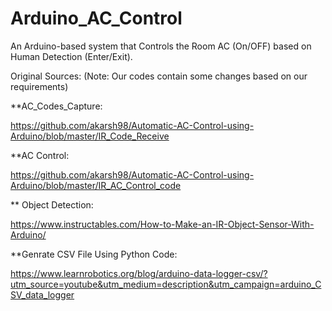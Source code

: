 # Arduino_AC_Control
An Arduino-based system that Controls the Room AC (On/OFF) based on Human Detection (Enter/Exit).<br />



Original Sources: (Note: Our codes contain some changes based on our requirements)<br />

**AC_Codes_Capture: <br />

https://github.com/akarsh98/Automatic-AC-Control-using-Arduino/blob/master/IR_Code_Receive <br />

**AC Control: <br />

https://github.com/akarsh98/Automatic-AC-Control-using-Arduino/blob/master/IR_AC_Control_code <br />

** Object Detection:<br />

https://www.instructables.com/How-to-Make-an-IR-Object-Sensor-With-Arduino/ <br />

**Genrate CSV File Using Python Code: <br />

https://www.learnrobotics.org/blog/arduino-data-logger-csv/?utm_source=youtube&utm_medium=description&utm_campaign=arduino_CSV_data_logger <br />

